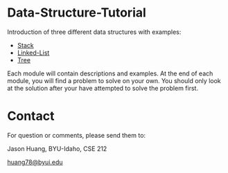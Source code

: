 # Data-Structure-Tutorial

Introduction of three different data structures with examples:

- [Stack](1-stack.md)
- [Linked-List](2-linked-list.md)
- [Tree](3-tree.md)

Each module will contain descriptions and examples. At the end of each module, you will find a problem to solve on your own. You should only look at the solution after your have attempted to solve the problem first. 

# Contact

For question or comments, please send them to:

Jason Huang, BYU-Idaho, CSE 212

huang78@byui.edu